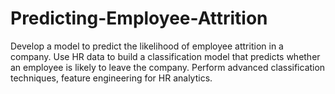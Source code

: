 # Predicting-Employee-Attrition
Develop a model to predict the likelihood of employee attrition in a company. Use HR data to build a classification model that predicts whether an employee is likely to leave the company. Perform advanced classification techniques, feature engineering for HR analytics.
